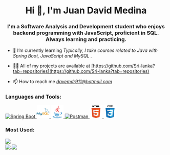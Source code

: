 <h1 align="center">Hi 👋, I'm Juan David Medina</h1>
<h3 align="center">I'm a Software Analysis and Development student who enjoys backend programming with JavaScript, proficient in SQL. Always learning and practicing.</h3>
<p>


- 🌱 I’m currently learning *Typically, I take courses related to Java with Spring Boot, JavaScript and  MySQL .*

- 👨‍💻 All of my projects are available at [https://github.com/Sri-lanka?tab=repositories](https://github.com/Sri-lanka?tab=repositories)

- 📫 How to reach me *davemdr911@hotmail.com*
</p>


<h3 align="left">Languages and Tools:</h3>
<p align="left">
    <a href="https://spring.io/projects/spring-boot" target="_blank" rel="noreferrer">
    <img src="https://www.vectorlogo.zone/logos/springio/springio-icon.svg" alt="Spring Boot" width="40" height="40"/>
</a>


<a href="https://www.mysql.com/" target="_blank" rel="noreferrer">
    <img src="https://raw.githubusercontent.com/devicons/devicon/master/icons/mysql/mysql-original-wordmark.svg" alt="MySQL" width="40" height="40"/>
</a>

<a href="https://www.java.com" target="_blank" rel="noreferrer">
    <img src="https://raw.githubusercontent.com/devicons/devicon/master/icons/java/java-original.svg" alt="Java" width="40" height="40"/>
</a>

<a href="https://www.postman.com/" target="_blank" rel="noreferrer">
    <img src="https://www.vectorlogo.zone/logos/getpostman/getpostman-icon.svg" alt="Postman" width="40" height="40"/>
</a>

<a href="https://developer.mozilla.org/es/docs/Web/HTML" target="_blank" rel="noreferrer">
    <img src="https://raw.githubusercontent.com/devicons/devicon/master/icons/html5/html5-original-wordmark.svg" alt="HTML" width="40" height="40"/>
</a>

<a href="https://developer.mozilla.org/es/docs/Web/CSS" target="_blank" rel="noreferrer">
    <img src="https://raw.githubusercontent.com/devicons/devicon/master/icons/css3/css3-original-wordmark.svg" alt="CSS" width="40" height="40"/>
</a>

</p>

<h3 align="left">Most Used:</h3>
<!-- ![Top Langs](https://github-readme-stats.vercel.app/api/top-langs/?username=Sri-lanka&layout=compact) 
![Top Langs](https://github-readme-stats.vercel.app/api/top-langs/?username=Sri-lanka&hide_progress=true&theme=dark) -->

 <img align="center" src="https://github-readme-stats.vercel.app/api/top-langs/?username=OscarNavarrolol&hide_progress=true&theme=dark" />
<br>

<a href="https://github.com/Sri-lanka/newspaper-practice-react">
  <img align="center" src="https://github-readme-stats.vercel.app/api/pin/?username=Sri-lanka&repo=newspaper-practice-react&theme=dark" />
</a>
<a href="https://github.com/Sri-lanka/lunches-pocket">
  <img align="center" src="https://github-readme-stats.vercel.app/api/pin/?username=Sri-lanka&repo=lunches-pocket&theme=dark" />
</a>

<!---
Sri-lanka/Sri-lanka is a ✨ special ✨ repository because its `README.md` (this file) appears on your GitHub profile.
You can click the Preview link to take a look at your changes.
--->
